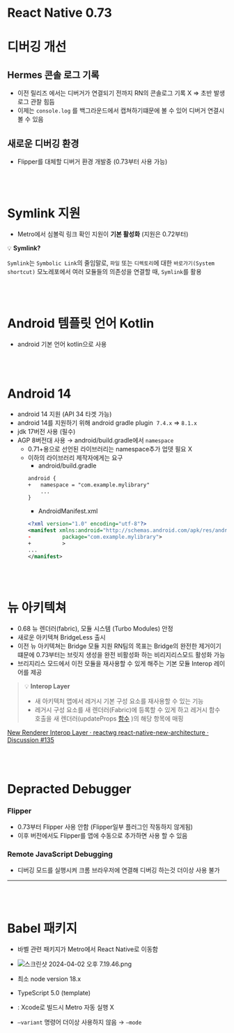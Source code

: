 # React Native 0.73

# 디버깅 개선

## Hermes 콘솔 로그 기록

- 이전 릴리즈 에서는 디버거가 연결되기 전까지 RN의 콘솔로그 기록 X ⇒ 초반 발생 로그 관찰 힘듬
- 이제는 `console.log` 를 백그라운드에서 캡쳐하기떄문에 볼 수 있어 디버거 연결시 볼 수 있음

## 새로운 디버깅 환경

- Flipper를 대체할 디버거 환경 개발중 (0.73부터 사용 가능)

<br/>
<br/>

# Symlink 지원

- Metro에서 심볼릭 링크 확인 지원이 **기본 활성화** (지원은 0.72부터)

<aside>

💡 <b>Symlink?</b>

`Symlink`는 `Symbolic Link`의 줄임말로, `파일` 또는 `디렉토리`에 대한 `바로가기(System shortcut)`
모노레포에서 여러 모듈들의 의존성을 연결할 때, `Symlink`를 활용

</aside>

<br/>
<br/>

# Android 템플릿 언어 Kotlin

- android 기본 언어 kotlin으로 사용

<br/>
<br/>

# Android 14

- android 14 지원 (API 34 타겟 가능)
- android 14를 지원하기 위해 android gradle plugin  `7.4.x` => `8.1.x`
- jdk 17버전 사용 (필수)
- AGP 8버전대 사용 → android/build.gradle에서 `namespace`
  - 0.71+용으로 선언된 라이브러리는 namespace추가 업뎃 필요 X
  - 이하의 라이브러리 제작자에게는 요구
    - android/build.gradle
    ```xml
    android {
    +   namespace = "com.example.mylibrary"
        ...
    }
    ```
    - AndroidManifest.xml
    ```xml
    <?xml version="1.0" encoding="utf-8"?>
    <manifest xmlns:android="http://schemas.android.com/apk/res/android"
    -          package="com.example.mylibrary">
    +          >
    ...
    </manifest>
    ```

<br/>
<br/>

# 뉴 아키텍쳐

- 0.68 뉴 렌더러(fabric), 모듈 시스템 (Turbo Modules) 안정
- 새로운 아키텍쳐 BridgeLess 출시
- 이전 뉴 아키텍쳐는 Bridge 모듈 지원 RN팀의 목표는 Bridge의 완전한 제거이기 떄문에 0.73부터는 브릿지 생성을 완전 비활성화 하는 비리지리스모드 활성화 가능
- 브리지리스 모드에서 이전 모듈을 재사용할 수 있게 해주는 기본 모듈 Interop 레이어를 제공

> 💡 <b>Interop Layer</b>
>
> - 새 아키텍처 앱에서 레거시 기본 구성 요소를 재사용할 수 있는 기능<br/>
> - 레거시 구성 요소를 새 렌더러(Fabric)에 등록할 수 있게 하고 레거시 함수 호출을 새 렌더러(updateProps [함수](https://github.com/facebook/react-native/blob/main/packages/react-native/React/Fabric/Mounting/ComponentViews/Switch/RCTSwitchComponentView.mm#L58) )의 해당 항목에 매핑

[New Renderer Interop Layer · reactwg react-native-new-architecture · Discussion #135](https://github.com/reactwg/react-native-new-architecture/discussions/135)

<br/>
<br/>

# Depracted Debugger

### Flipper

- 0.73부터 Flipper 사용 안함 (Flipper일부 플러그인 작동하지 않게됨)
- 이후 버전에서도 Flipper를 앱에 수동으로 추가하면 사용 할 수 있음

### **Remote JavaScript Debugging**

- 디버깅 모드를 실행시켜 크롬 브라우저에 연결해 디버깅 하는것 더이상 사용 불가

---

<br/>
<br/>

# **Babel 패키지**

- 바벨 관련 패키지가 Metro에서 React Native로 이동함
- ![스크린샷 2024-04-02 오후 7.19.46.png](React%20Native%200%2073%20%E1%84%87%E1%85%A7%E1%86%AB%E1%84%80%E1%85%A7%E1%86%BC%E1%84%89%E1%85%A1%E1%84%92%E1%85%A1%E1%86%BC%202dd0f3232d174c9e80690e15bae89ae5/%25E1%2584%2589%25E1%2585%25B3%25E1%2584%258F%25E1%2585%25B3%25E1%2584%2585%25E1%2585%25B5%25E1%2586%25AB%25E1%2584%2589%25E1%2585%25A3%25E1%2586%25BA_2024-04-02_%25E1%2584%258B%25E1%2585%25A9%25E1%2584%2592%25E1%2585%25AE_7.19.46.png)

- 최소 node version 18.x
- TypeScript 5.0 (template)
- : Xcode로 빌드시 Metro 자동 실행 X
- `—variant` 명령어 더이상 사용하지 않음 → `—mode`
